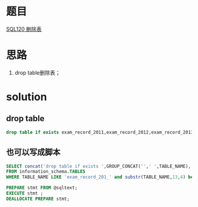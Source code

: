 # 题目

[SQL120 删除表](https://www.nowcoder.com/practice/df2f634a53324bbd9369fe6723fedc49?tpId=240&tqId=2223568&ru=/exam/oj&qru=/ta/sql-advanced/question-ranking&sourceUrl=%2Fexam%2Foj%3Ftab%3DSQL%25E7%25AF%2587%26topicId%3D240)

# 思路
1. drop table删除表；

# solution

## drop table
```sql
drop table if exists exam_record_2011,exam_record_2012,exam_record_2013,exam_record_2014;
```

## 也可以写成脚本
```sql
SELECT concat('drop table if exists ',GROUP_CONCAT('',' ',TABLE_NAME),';') AS sqltext into @sqltext 
FROM information_schema.TABLES 
WHERE TABLE_NAME LIKE 'exam_record_201_' and substr(TABLE_NAME,13,4) between 2011 and 2014;

PREPARE stmt FROM @sqltext;
EXECUTE stmt ;
DEALLOCATE PREPARE stmt;
```